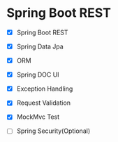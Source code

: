 # Spring Boot REST

-  [x] Spring Boot REST
-  [x] Spring Data Jpa
-  [x] ORM
-  [x] Spring DOC UI

-  [x] Exception Handling
-  [x] Request Validation
-  [x] MockMvc Test 
-  [ ] Spring Security(Optional)